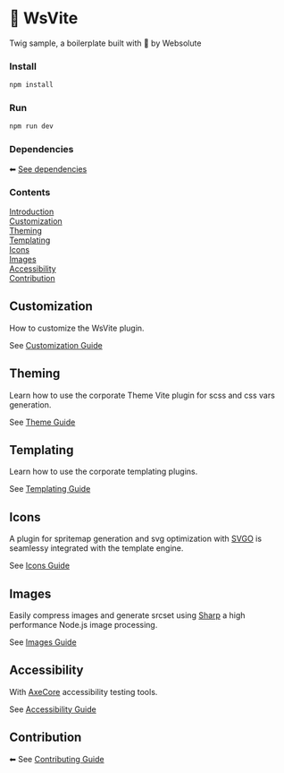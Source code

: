 # 🔵 WsVite

Twig sample, a boilerplate built with 🖤 by Websolute

### Install 

```sh
npm install
```

### Run

```sh
npm run dev
```

### Dependencies
⬅ [See dependencies](https://github.com/websolutespa/wsdev/blob/main/docs/DEPENDENCIES.md)  

### Contents
[Introduction](https://github.com/websolutespa/wsdev/blob/main/docs/INTRODUCTION.md)  
[Customization](#customization)  
[Theming](#theming)  
[Templating](#templating)  
[Icons](#icons)  
[Images](#images)  
[Accessibility](#accessibility)   
[Contribution](#contribution)  

## Customization
How to customize the WsVite plugin.  

See [Customization Guide](https://github.com/websolutespa/wsdev/blob/main/docs/CUSTOMIZATION.md)

## Theming
Learn how to use the corporate Theme Vite plugin for scss and css vars generation.  

See [Theme Guide](https://github.com/websolutespa/wsdev/blob/main/docs/THEMING.md)

## Templating
Learn how to use the corporate templating plugins.  

See [Templating Guide](https://github.com/websolutespa/wsdev/blob/main/docs/TEMPLATING.md)

## Icons
A plugin for spritemap generation and svg optimization with [SVGO](https://github.com/svg/svgo) is seamlessy integrated with the template engine.  

See [Icons Guide](https://github.com/websolutespa/wsdev/blob/main/docs/ICONS.md)

## Images
Easily compress images and generate srcset using [Sharp](https://sharp.pixelplumbing.com/) a high performance Node.js image processing.  

See [Images Guide](https://github.com/websolutespa/wsdev/blob/main/docs/IMAGES.md)

## Accessibility
With [AxeCore](https://www.deque.com/axe/) accessibility testing tools. 

See [Accessibility Guide](https://github.com/websolutespa/wsdev/blob/main/docs/ACCESSIBILITY.md)

## Contribution
⬅ See [Contributing Guide](https://github.com/websolutespa/wsdev/blob/main/CONTRIBUTING.md)
